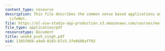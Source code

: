 ```yaml
---
content_type: resource
description: This file describes the common sense based applications and explains
  LifeNet.
file: https://ol-ocw-studio-app-production.s3.amazonaws.com/courses/mas-961-ambient-intelligence-spring-2005/1385f06ba4e00103b7c51fe0680af793_week4_push_singh.pdf
file_type: application/pdf
resourcetype: Document
title: week4_push_singh.pdf
uid: 1385f06b-a4e0-0103-b7c5-1fe0680af793
---
```

